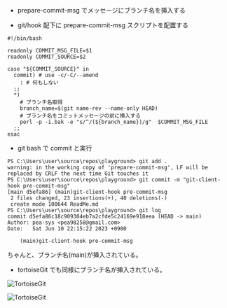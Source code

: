 - prepare-commit-msg でメッセージにブランチ名を挿入する

- git/hook 配下に prepare-commit-msg スクリプトを配置する

```
#!/bin/bash

readonly COMMIT_MSG_FILE=$1
readonly COMMIT_SOURCE=$2

case "${COMMIT_SOURCE}" in
  commit) # use -c/-C/--amend
    : # 何もしない
  ;;
  *)
    # ブランチ名取得
    branch_name=$(git name-rev --name-only HEAD)
    # ブランチ名をコミットメッセージの前に挿入する
    perl -p -i.bak -e "s/^/(${branch_name})/g"  $COMMIT_MSG_FILE
  ;;
esac
```

- git bash で commit と実行

```pwsh
PS C:\Users\user\source\repos\playground> git add .
warning: in the working copy of 'prepare-commit-msg', LF will be replaced by CRLF the next time Git touches it
PS C:\Users\user\source\repos\playground> git commit -m "git-client-hook pre-commit-msg"
[main d5efa86] (main)git-client-hook pre-commit-msg
 2 files changed, 23 insertions(+), 40 deletions(-)
 create mode 100644 ReadMe.md
PS C:\Users\user\source\repos\playground> git log
commit d5efa86c18c909304eb7a2cfde5c24169e918eea (HEAD -> main)
Author: pea-sys <pea98258@gmail.com>
Date:   Sat Jun 10 22:15:22 2023 +0900

    (main)git-client-hook pre-commit-msg
```

ちゃんと、ブランチ名(main)が挿入されている。

- tortoiseGit でも同様にブランチ名が挿入されている。

![TortoiseGit](https://github.com/pea-sys/Til/assets/49807271/6cacfd17-5584-4b34-b955-55cf9c0abb64)

![TortoiseGit](https://github.com/pea-sys/Til/assets/49807271/137fa072-b9db-42d5-9140-f97de2bd02d6)
